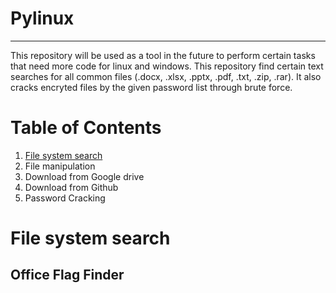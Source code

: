 # Pylinux
---

This repository will be used as a tool in the future to perform certain tasks that need more code for linux and windows. This repository find certain text searches for all common files (.docx, .xlsx, .pptx, .pdf, .txt, .zip, .rar). It also cracks encryted files by the given password list through brute force. 

# Table of Contents
1. [File system search](https://github.com/Sanjin84/pylinux/edit/main/data.md#file-system-search)
2. File manipulation
3. Download from Google drive
4. Download from Github
5. Password Cracking


# File system search
## Office Flag Finder
